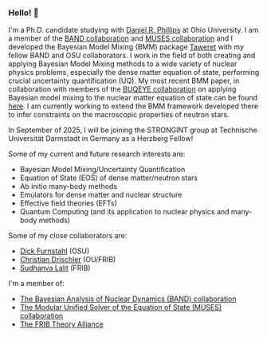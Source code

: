 ### Hello! 👋

I'm a Ph.D. candidate studying with [Daniel R. Phillips](https://github.com/DanielRPhillips) at Ohio University. I am a member of the [BAND collaboration](https://github.com/bandframework) and [MUSES collaboration](https://musesframework.io) and I developed the Bayesian Model Mixing (BMM) package [Taweret](https://github.com/TaweretOrg/Taweret) with my fellow BAND and OSU collaborators. I work in the field of both creating and applying Bayesian Model Mixing methods to a wide variety of nuclear physics problems, especially the dense matter equation of state, performing crucial uncertainty quantification (UQ). My most recent BMM paper, in collaboration with members of the [BUQEYE collaboration](https://buqeye.github.io) on applying Bayesian model mixing to the nuclear matter equation of state can be found [here](https://arxiv.org/abs/2404.06323). I am currently working to extend the BMM framework developed there to infer constraints on the macroscopic properties of neutron stars.

In September of 2025, I will be joining the STRONGINT group at Technische Universität Darmstadt in Germany as a Herzberg Fellow!

Some of my current and future research interests are:
- Bayesian Model Mixing/Uncertainty Quantification
- Equation of State (EOS) of dense matter/neutron stars
- Ab initio many-body methods
- Emulators for dense matter and nuclear structure
- Effective field theories (EFTs)
- Quantum Computing (and its application to nuclear physics and many-body methods)

Some of my close collaborators are:
- [Dick Furnstahl](https://github.com/furnstahl) (OSU)
- [Christian Drischler](https://github.com/cdrischler) (OU/FRIB)
- [Sudhanva Lalit](https://github.com/sudhanvalalit) (FRIB)

I'm a member of:
- [The Bayesian Analysis of Nuclear Dynamics (BAND) collaboration](https://bandframework.github.io)
- [The Modular Unified Solver of the Equation of State (MUSES) collaboration](https://musesframework.io)
- [The FRIB Theory Alliance](https://fribtheoryalliance.org)